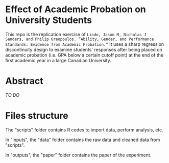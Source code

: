 # Effect of Academic Probation on University Students

This repo is the replication exercise of `Lindo, Jason M, Nicholas J Sanders, and Philip Oreopoulos. “Ability, Gender, and Performance Standards: Evidence from Academic Probation.”` It uses a sharp regression discontinuity design to examine students' responses after being placed on academic probation (i.e. GPA below a certain cutoff point) at the end of the first academic year in a large Canadian University. 

# Abstract

*TO DO*

# Files structure

The "scripts" folder contains R codes to import data, perform analysis, etc.

In "inputs", the "data" folder contains the raw data and cleaned data from "scripts".

In "outputs", the "paper" folder contains the paper of the experiment.

